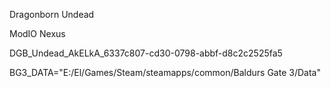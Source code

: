 Dragonborn Undead

ModIO
Nexus

DGB_Undead_AkELkA_6337c807-cd30-0798-abbf-d8c2c2525fa5

BG3_DATA="E:/El/Games/Steam/steamapps/common/Baldurs Gate 3/Data"
